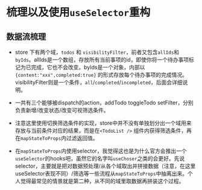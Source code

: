 # 梳理以及使用`useSelector`重构

## 数据流梳理

- store 下有两个域，`todos` 和 `visibilityFilter`，前者又包含`allIds`和`byIds`。allIds是一个数组，存放所有当前事项的id，即使你将一个待办事项标记为已完成，它也不会改变。byIds是一个对象，内部以 `{content:"xxx",completed:true}` 的形式存放每个待办事项的完成情况。visibilityFilter则是一个条件，`all`/`completed`/`incompleted`，后面会详细说明。

- 一共有三个能够被dispatch的action，addTodo toggleTodo setFilter，分别负责新增/改变状态/改变可视筛选条件。

- 注意这里使用切换筛选条件的实现，store中并不没有单独划分出一个域用来存放与当前条件对应的结果，而是在`<TodoList />` 组件内获得筛选条件，再在`mapStateToProps`内过滤返回值。

- 在`mapStateToProps`内使用selector，我觉得这也是为什么官方会推出一个`useSelector`的hooks吧，虽然它的名字叫`useChoser`之类的会更好。先说selector，主要就是把对数据预处理/从各个域取出并拼接数据（注意，在这里useSelector表现不同）/筛选等一些流程从`mapStateToProps`中抽离出来。个人觉得最常见的情景就是第二种，从不同的域里取数据再拼装这个过程。

## 